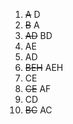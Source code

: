 1. ~~A~~ D
2. ~~B~~ A
3. ~~AD~~ BD
4. AE 
5. AD
6. ~~BEH~~ AEH
7. CE
8. ~~CE~~ AF
9. CD
10. ~~BC~~ AC
